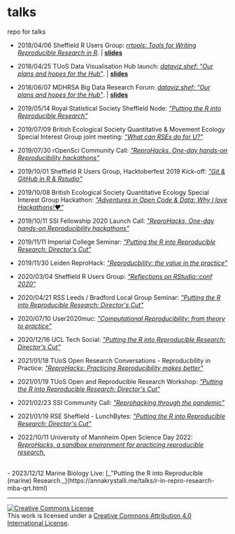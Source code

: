 # talks
repo for talks

- 2018/04/06 Sheffield R Users Group: [_rrtools: Tools for Writing Reproducible Research in R_](https://www.meetup.com/SheffieldR-Sheffield-R-Users-Group/events/249186869/). | [**slides**](http://annakrystalli.me/talks/rrtools.html)

- 2018/04/25 TUoS Data Visualisation Hub launch: [_dataviz.shef: "Our plans and hopes for the Hub"_](http://dataviz.shef.ac.uk/launch/hub-launch-schedule/). | [**slides**](http://annakrystalli.me/talks/dataviz-hub_launch.html#/dataviz.shef)

- 2018/06/07 MDHRSA Big Data Research Forum: [_dataviz.shef: "Our plans and hopes for the Hub"_](https://sites.google.com/a/sheffield.ac.uk/mdhrsa/events/research-forum-big-data). | [**slides**](http://annakrystalli.me/talks/dataviz-hub_bigdata.html#/dataviz.shef)

- 2019/05/14 Royal Statistical Society Sheffield Node: [_"Putting the R into Reproducible Research"_](http://annakrystalli.me/talks/r-in-repro-research.html)

- 2019/07/09 British Ecological Society Quantitative & Movement Ecology Special Interest Group joint meeting: [_"What can RSEs do for U?"_](https://annakrystalli.me/talks/bes_sig19.html#1)

- 2019/07/30 rOpenSci Community Call: [_"ReproHacks, One-day hands-on Reproducibility hackathons"_](https://annakrystalli.me/talks/ro-reprohack.html#1)

- 2019/10/01 Sheffield R Users Group, Hacktoberfest 2019 Kick-off: [_"Git & GitHub in R & Rstudio"_](https://annakrystalli.me/talks/git_github_rstudio.html#1)

- 2019/10/08 British Ecological Society Quantitative Ecology Special Interest Group Hackathon: [_"Adventures in Open Code & Data: Why I love Hackathons!❤️"_](https://annakrystalli.me/talks/bes_hackathon.html#1)

- 2019/10/11 SSI Fellowship 2020 Launch Call: [_"ReproHacks, One-day hands-on Reproducibility hackathons"_](https://annakrystalli.me/talks/ssi-reprohack.html#1)

- 2019/11/11 Imperial College Seminar: [_"Putting the R into Reproducible Research: Director's Cut"_](https://annakrystalli.me/talks/r-in-repro-research-dc.html)

- 2019/11/30 Leiden ReproHack: [_"Reproducbility: the value in the practice"_](https://annakrystalli.me/talks/reproducibility-value-in-practice.html)

- 2020/03/04 Sheffield R Users Group: [_"Reflections on RStudio::conf 2020"_](https://annakrystalli.me/talks/rstudioconf2020.html)

- 2020/04/21 RSS Leeds / Bradford Local Group Seminar: [_"Putting the R into Reproducible Research: Director's Cut"_](https://annakrystalli.me/talks/r-in-repro-research-dc-leedsrss.html)

- 2020/07/10 User2020muc: [_"Computational Reproducibility: from theory to practice"_](https://annakrystalli.me/talks/user2020.html)

- 2020/12/16 UCL Tech Social: [_"Putting the R into Reproducible Research: Director's Cut"_](https://annakrystalli.me/talks/r-in-repro-research-dc-ucl.html)

- 2021/01/18 TUoS Open Research Conversations - Reproducbility in Practice: [_"ReproHacks: Practicing Reproducibility makes better"_](https://annakrystalli.me/talks/orc-reprohack.html)

- 2021/01/19 TUoS Open and Reproducible Research Workshop: [_"Putting the R into Reproducible Research: Director's Cut"_](https://annakrystalli.me/talks/r-in-repro-research-dc-wr.html)

- 2021/02/23 SSI Community Call: [_"Reprohacking through the pandemic"_](https://annakrystalli.me/talks/ssi-rh-pandemic.html)

- 2021/01/19 RSE Sheffield - LunchBytes: [_"Putting the R into Reproducible Research: Director's Cut"_](https://annakrystalli.me/talks/r-in-repro-research-dc-srse.html)
- 2022/10/11 University of Mannheim Open Science Day 2022: [_ReproHacks, a sandbox environment for practicing reproducible research._](https://annakrystalli.me/talks/mosd-reprohack.html)
<br>
- 2023/12/12 Marine Biology Live: [_"Putting the R into Reproducible (marine) Research._](https://annakrystalli.me/talks/r-in-repro-research-mba-qrt.html)
<br>

***

<a rel="license" href="http://creativecommons.org/licenses/by/4.0/"><img alt="Creative Commons License" style="border-width:0" src="https://i.creativecommons.org/l/by/4.0/88x31.png" /></a><br />This work is licensed under a <a rel="license" href="http://creativecommons.org/licenses/by/4.0/">Creative Commons Attribution 4.0 International License</a>.

